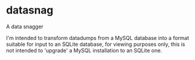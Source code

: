 # datasnag
A data snagger

I'm intended to transform datadumps from a MySQL database into a format suitable for input to an SQLite database, for viewing purposes only, this is not intended to 'upgrade' a MySQL installation to an SQLite one.
